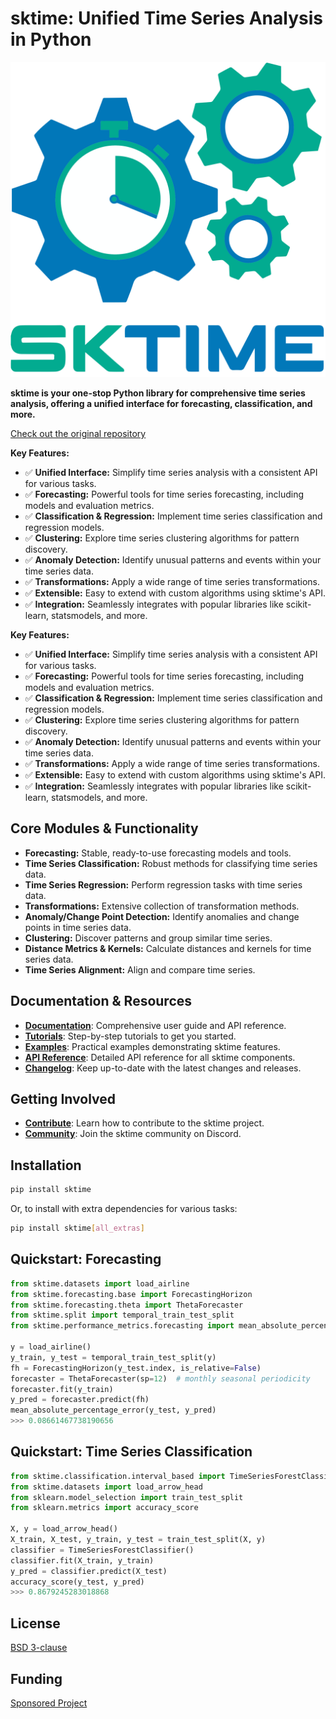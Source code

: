# sktime: Unified Time Series Analysis in Python

[![sktime Logo](https://github.com/sktime/sktime/blob/main/docs/source/images/sktime-logo.svg?raw=true)](https://www.sktime.net)

**sktime is your one-stop Python library for comprehensive time series analysis, offering a unified interface for forecasting, classification, and more.**

[Check out the original repository](https://github.com/sktime/sktime)

**Key Features:**

*   ✅ **Unified Interface:** Simplify time series analysis with a consistent API for various tasks.
*   ✅ **Forecasting:** Powerful tools for time series forecasting, including models and evaluation metrics.
*   ✅ **Classification & Regression:** Implement time series classification and regression models.
*   ✅ **Clustering:** Explore time series clustering algorithms for pattern discovery.
*   ✅ **Anomaly Detection:** Identify unusual patterns and events within your time series data.
*   ✅ **Transformations:** Apply a wide range of time series transformations.
*   ✅ **Extensible:** Easy to extend with custom algorithms using sktime's API.
*   ✅ **Integration:** Seamlessly integrates with popular libraries like scikit-learn, statsmodels, and more.

**Key Features:**
*   ✅ **Unified Interface:** Simplify time series analysis with a consistent API for various tasks.
*   ✅ **Forecasting:** Powerful tools for time series forecasting, including models and evaluation metrics.
*   ✅ **Classification & Regression:** Implement time series classification and regression models.
*   ✅ **Clustering:** Explore time series clustering algorithms for pattern discovery.
*   ✅ **Anomaly Detection:** Identify unusual patterns and events within your time series data.
*   ✅ **Transformations:** Apply a wide range of time series transformations.
*   ✅ **Extensible:** Easy to extend with custom algorithms using sktime's API.
*   ✅ **Integration:** Seamlessly integrates with popular libraries like scikit-learn, statsmodels, and more.

## Core Modules & Functionality

*   **Forecasting:** Stable, ready-to-use forecasting models and tools.
*   **Time Series Classification:** Robust methods for classifying time series data.
*   **Time Series Regression:** Perform regression tasks with time series data.
*   **Transformations:** Extensive collection of transformation methods.
*   **Anomaly/Change Point Detection:** Identify anomalies and change points in time series data.
*   **Clustering:** Discover patterns and group similar time series.
*   **Distance Metrics & Kernels:** Calculate distances and kernels for time series data.
*   **Time Series Alignment:** Align and compare time series.

## Documentation & Resources

*   **[Documentation](https://www.sktime.net/en/stable/users.html)**: Comprehensive user guide and API reference.
*   **[Tutorials](https://www.sktime.net/en/latest/tutorials.html)**: Step-by-step tutorials to get you started.
*   **[Examples](https://www.sktime.net/en/latest/examples.html)**: Practical examples demonstrating sktime features.
*   **[API Reference](https://www.sktime.net/en/latest/api_reference.html)**: Detailed API reference for all sktime components.
*   **[Changelog](https://www.sktime.net/en/latest/changelog.html)**: Keep up-to-date with the latest changes and releases.

## Getting Involved

*   **[Contribute](https://www.sktime.net/en/latest/get_involved/contributing.html)**: Learn how to contribute to the sktime project.
*   **[Community](https://discord.com/invite/54ACzaFsn7)**: Join the sktime community on Discord.

## Installation

```bash
pip install sktime
```

Or, to install with extra dependencies for various tasks:

```bash
pip install sktime[all_extras]
```

## Quickstart: Forecasting

```python
from sktime.datasets import load_airline
from sktime.forecasting.base import ForecastingHorizon
from sktime.forecasting.theta import ThetaForecaster
from sktime.split import temporal_train_test_split
from sktime.performance_metrics.forecasting import mean_absolute_percentage_error

y = load_airline()
y_train, y_test = temporal_train_test_split(y)
fh = ForecastingHorizon(y_test.index, is_relative=False)
forecaster = ThetaForecaster(sp=12)  # monthly seasonal periodicity
forecaster.fit(y_train)
y_pred = forecaster.predict(fh)
mean_absolute_percentage_error(y_test, y_pred)
>>> 0.08661467738190656
```

## Quickstart: Time Series Classification

```python
from sktime.classification.interval_based import TimeSeriesForestClassifier
from sktime.datasets import load_arrow_head
from sklearn.model_selection import train_test_split
from sklearn.metrics import accuracy_score

X, y = load_arrow_head()
X_train, X_test, y_train, y_test = train_test_split(X, y)
classifier = TimeSeriesForestClassifier()
classifier.fit(X_train, y_train)
y_pred = classifier.predict(X_test)
accuracy_score(y_test, y_pred)
>>> 0.8679245283018868
```

## License
[BSD 3-clause](https://github.com/sktime/sktime/blob/main/LICENSE)

## Funding
[Sponsored Project](https://gc-os-ai.github.io/)